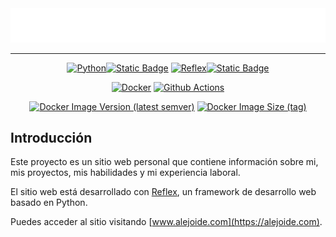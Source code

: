 <div align=center>

<img src="./resources/logo.svg" alt="Logo">

---

[![Python](https://img.shields.io/badge/Python-FFD43B?style=for-the-badge&logo=python&logoColor=blue)![Static Badge](https://img.shields.io/badge/3.12-blue?style=for-the-badge)](https://www.python.org/downloads/release/python-3114/) [![Reflex](https://img.shields.io/badge/reflex-purple?style=for-the-badge&logo=python&logoColor=white&labelColor=purple)![Static Badge](https://img.shields.io/badge/0.3.4+-white?style=for-the-badge)](https://reflex.dev)

[![Docker](https://img.shields.io/badge/Docker-2CA5E0?style=for-the-badge&logo=docker&logoColor=white)](https://www.docker.com/)
[![Github Actions](https://img.shields.io/badge/Actions-white?style=for-the-badge&logo=github&logoColor=black)](https://github.com/features/actions)


[![Docker Image Version (latest semver)](https://img.shields.io/docker/v/alejoide/alejoide-web)](https://hub.docker.com/r/alejoide/alejoide-web) [![Docker Image Size (tag)](https://img.shields.io/docker/image-size/alejoide/alejoide-web)](https://hub.docker.com/r/alejoide/bcra-scraper-api)

</div>

## Introducción

Este proyecto es un sitio web personal que contiene información sobre mi, mis proyectos, mis habilidades y mi experiencia laboral.

El sitio web está desarrollado con [Reflex](https://reflex.dev), un framework de desarrollo web basado en Python.

Puedes acceder al sitio visitando [www.alejoide.com](https://alejoide.com).
